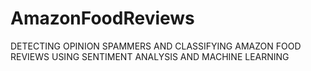 # AmazonFoodReviews
DETECTING OPINION SPAMMERS AND CLASSIFYING AMAZON FOOD REVIEWS USING SENTIMENT ANALYSIS AND MACHINE LEARNING
